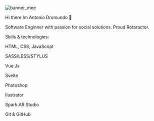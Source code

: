
![banner_mee](https://user-images.githubusercontent.com/72485462/120053139-2f342400-bfee-11eb-9081-39c2e82d9fa4.gif)




Hi there Im Antonio Dromundo 👋

Software Enginner with passion for social solutions.
Proud Rotaractor.


Skills & technologies:

 HTML, CSS, JavaScript 
 
 SASS/LESS/STYLUS
 
 Vue.Js
 
 Svelte
 
 Photoshop
 
 Ilustrator
 
 Spark AR Studio
 
 Git & GitHub


